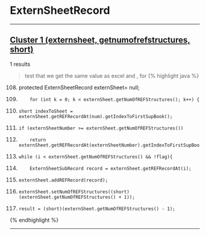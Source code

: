 # ExternSheetRecord

***

## [Cluster 1 (externsheet, getnumofrefstructures, short)](./1)
1 results
> test that we get the same value as excel and , for 
{% highlight java %}
108. protected ExternSheetRecord externSheet= null;
1818.         for (int k = 0; k < externSheet.getNumOfREFStructures(); k++) {
1835.     short indexToSheet = externSheet.getREFRecordAt(num).getIndexToFirstSupBook();
1850.     if (externSheetNumber >= externSheet.getNumOfREFStructures())
1853.         return externSheet.getREFRecordAt(externSheetNumber).getIndexToFirstSupBook();
1872.     while (i < externSheet.getNumOfREFStructures() && !flag){
1873.         ExternSheetSubRecord record = externSheet.getREFRecordAt(i);
1898.     externSheet.addREFRecord(record);
1899.     externSheet.setNumOfREFStructures((short)(externSheet.getNumOfREFStructures() + 1));
1900.     result = (short)(externSheet.getNumOfREFStructures() - 1);
{% endhighlight %}

***

